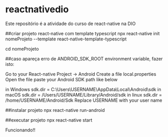 # reactnativedio
Este repositório é a atividade do curso de react-native na DIO

##criar projeto react-native com template typescript
npx react-native init nomeProjeto --template react-native-template-typescript

cd nomeProjeto

##caso apareça erro de ANDROID_SDK_ROOT environment variable, fazer isto:


Go to your React-native Project -> Android
Create a file local.properties
Open the file
paste your Android SDK path like below

in Windows sdk.dir = C:\\Users\\USERNAME\\AppData\\Local\\Android\\sdk
in macOS sdk.dir = /Users/USERNAME/Library/Android/sdk
in linux sdk.dir = /home/USERNAME/Android/Sdk
Replace USERNAME with your user name


##instalar projeto
npx react-native run-android

##executar projeto
npx react-native start

Funcionando!!
